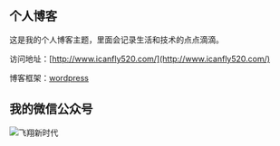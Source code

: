 ## 个人博客

这是我的个人博客主题，里面会记录生活和技术的点点滴滴。


访问地址：[http://www.icanfly520.com/](http://www.icanfly520.com/)


博客框架：[wordpress](https://cn.wordpress.org/)


## 我的微信公众号

![飞翔新时代](http://oss.aliyuncs.com/share-res/pics/images/myQrCode8.jpg)
